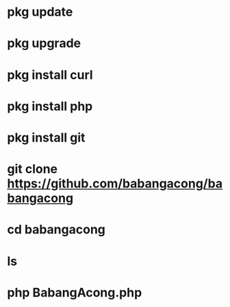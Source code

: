 # pkg update

# pkg upgrade

# pkg install curl

# pkg install php

# pkg install git

# git clone https://github.com/babangacong/babangacong

# cd babangacong

# ls

# php BabangAcong.php
